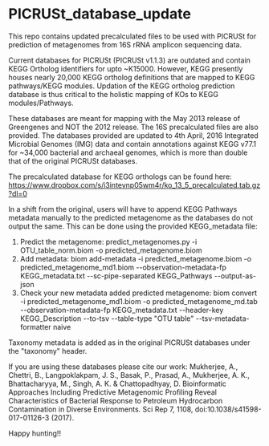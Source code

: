# PICRUSt_database_update
This repo contains updated precalculated files to be used with PICRUSt for prediction of metagenomes from 16S rRNA amplicon sequencing data.

Current databases for PICRUSt (PICRUSt v1.1.3) are outdated and contain KEGG Ortholog identifiers for upto ~K15000. However, KEGG presently houses nearly 20,000 KEGG ortholog definitions that are mapped to KEGG pathways/KEGG modules. Updation of the KEGG ortholog prediction database is thus critical to the holistic mapping of KOs to KEGG modules/Pathways. 

These databases are meant for mapping with the May 2013 release of Greengenes and NOT the 2012 release. The 16S precalculated files are also provided. The databases provided are updated to 4th April, 2016 Integrated Microbial Genomes (IMG) data and contain annotations against KEGG v77.1 for ~34,000 bacterial and archaeal genomes, which is more than double that of the original PICRUSt databases.

The precalculated database for KEGG orthologs can be found here:
https://www.dropbox.com/s/i3intevnp05wm4r/ko_13_5_precalculated.tab.gz?dl=0

In a shift from the original, users will have to append KEGG Pathways metadata manually to the predicted metagenome as the databases do not output the same. This can be done using the provided KEGG_metadata file:
1. Predict the metagenome: predict_metagenomes.py -i OTU_table_norm.biom -o predicted_metagenome.biom
2. Add metadata: biom add-metadata -i predicted_metagenome.biom -o predicted_metagenome_md1.biom --observation-metadata-fp KEGG_metadata.txt --sc-pipe-separated KEGG_Pathways --output-as-json
3. Check your new metadata added predicted metagenome: biom convert -i predicted_metagenome_md1.biom -o predicted_metagenome_md.tab --observation-metadata-fp KEGG_metadata.txt --header-key KEGG_Description --to-tsv --table-type "OTU table" --tsv-metadata-formatter naive

Taxonomy metadata is added as in the original PICRUSt databases under the "taxonomy" header.

If you are using these databases please cite our work:
Mukherjee, A., Chettri, B., Langpoklakpam, J. S., Basak, P., Prasad, A., Mukherjee, A. K., Bhattacharyya, M., Singh, A. K. & Chattopadhyay, D. Bioinformatic Approaches Including Predictive Metagenomic Profiling Reveal Characteristics of Bacterial Response to Petroleum Hydrocarbon Contamination in Diverse Environments. Sci Rep 7, 1108, doi:10.1038/s41598-017-01126-3 (2017).

Happy hunting!!
